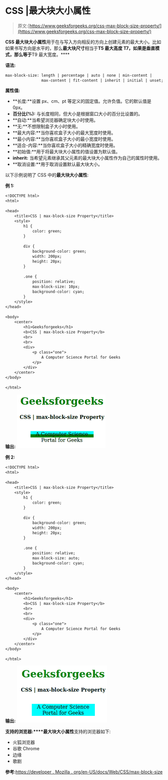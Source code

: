 # CSS |最大块大小属性

> 原文:[https://www.geeksforgeeks.org/css-max-block-size-property/](https://www.geeksforgeeks.org/css-max-block-size-property/)

**CSS 最大块大小属性**用于在与写入方向相反的方向上创建元素的最大大小。比如如果书写方向是水平的，那么**最大块尺寸**相当于**T5 最大高度 T7，如果是垂直模式，那么等于**T9 最大宽度。****

**语法:**

```
max-block-size: length | percentage | auto | none | min-content | 
                max-content | fit-content | inherit | initial | unset;
```

**属性值:**

*   **长度:**设置 px、cm、pt 等定义的固定值。允许负值。它的默认值是 0px。
*   **百分比(%):** 与长度相同，但大小是根据窗口大小的百分比设置的。
*   **自动:**当希望浏览器确定块大小时使用。
*   **无:**不想限制盒子大小时使用。
*   **最大内容:**当你喜欢盒子大小的最大宽度时使用。
*   **最小内容:**当你喜欢盒子大小的最小宽度时使用。
*   **适合-内容:**当你喜欢盒子大小的精确宽度时使用。
*   **初始值:**用于将最大块大小属性的值设置为默认值。
*   **inherit:** 当希望元素继承其父元素的最大块大小属性作为自己的属性时使用。
*   **取消设置:**用于取消设置默认最大块大小。

以下示例说明了 CSS 中的**最大块大小属性**:

**例 1:**

```
<!DOCTYPE html> 
<html> 

<head> 
    <title>CSS | max-block-size Property</title> 
    <style> 
        h1 { 
            color: green; 
        } 

        div { 
            background-color: green; 
            width: 200px; 
            height: 20px; 
        } 

        .one { 
            position: relative; 
            max-block-size: 10px; 
            background-color: cyan; 
        } 
    </style> 
</head> 

<body> 
    <center> 
        <h1>Geeksforgeeks</h1> 
        <b>CSS | max-block-size Property</b> 
        <br> 
        <br> 
        <div> 
            <p class="one"> 
                A Computer Science Portal for Geeks 
            </p> 
        </div> 
    </center> 
</body> 

</html>                     
```

**输出:**
![](img/e624dad3d800bad21e29c816eba9f85f.png)

**例 2:**

```
<!DOCTYPE html> 
<html> 

<head> 
    <title>CSS | max-block-size Property</title> 
    <style> 
        h1 { 
            color: green; 
        } 

        div { 
            background-color: green; 
            width: 200px; 
            height: 20px; 
        } 

        .one { 
            position: relative; 
            max-block-size: auto; 
            background-color: cyan; 
        } 
    </style> 
</head> 

<body> 
    <center> 
        <h1>Geeksforgeeks</h1> 
        <b>CSS | max-block-size Property</b> 
        <br> 
        <br> 
        <div> 
            <p class="one"> 
                A Computer Science Portal for Geeks 
            </p> 
        </div> 
    </center> 
</body> 

</html>                     
```

**输出:**
![](img/858e3c9db81c4b8504978297032a7847.png)

**支持的浏览器:****最大块大小属性**支持的浏览器如下:

*   火狐浏览器
*   谷歌 Chrome
*   边缘
*   歌剧

**参考:**[https://developer . Mozilla . org/en-US/docs/Web/CSS/max-block-size](https://developer.mozilla.org/en-US/docs/Web/CSS/max-block-size)
